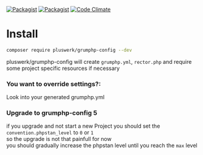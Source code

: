 [![Packagist](https://img.shields.io/packagist/v/pluswerk/grumphp-config.svg?style=flat-square)](https://packagist.org/packages/pluswerk/grumphp-config)
[![Packagist](https://img.shields.io/packagist/l/pluswerk/grumphp-config.svg?style=flat-square)](https://opensource.org/licenses/LGPL-3.0)
[![Code Climate](https://img.shields.io/codeclimate/maintainability/pluswerk/grumphp-xliff-task.svg?style=flat-square)](https://codeclimate.com/github/pluswerk/grumphp-xliff-task)

# Install

````bash
composer require pluswerk/grumphp-config --dev
````

pluswerk/grumphp-config will create `grumphp.yml`, `rector.php` and require some project specific resources if necessary 

### You want to override settings?:

Look into your generated grumphp.yml

### Upgrade to grumphp-config 5

if you upgrade and not start a new Project you should set the `convention.phpstan_level` to `0` or `1`  
so the upgrade is not that painfull for now  
you should gradually increase the phpstan level until you reach the `max` level
